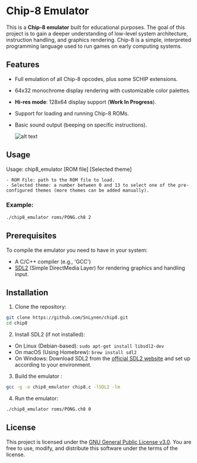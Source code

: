 # Chip-8 Emulator

This is a **Chip-8 emulator** built for educational purposes. The goal of this project is to gain a deeper understanding of low-level system architecture, instruction handling, and graphics rendering. Chip-8 is a simple, interpreted programming language used to run games on early computing systems.

## Features

- Full emulation of all Chip-8 opcodes, plus some SCHIP extensions.
- 64x32 monochrome display rendering with customizable color palettes.
- **Hi-res mode**: 128x64 display support (**Work In Progress**).
- Support for loading and running Chip-8 ROMs.
- Basic sound output (beeping on specific instructions).

  ![alt text](https://github.com/SnLynen/chip8/src/preview.png?raw=true)

## Usage

Usage: chip8_emulator [ROM file] [Selected theme]

    - ROM File: path to the ROM file to load.
    - Selected theme: a number between 0 and 13 to select one of the pre-configured themes (more themes can be added manually).

### Example:

```bash
./chip8_emulator roms/PONG.ch8 2
```

## Prerequisites

To compile the emulator you need to have in your system:

- A C/C++ compiler (e.g., 'GCC')
- [SDL2](https://www.libsdl.org/) (Simple DirectMedia Layer) for rendering graphics and handling input.

## Installation

1. Clone the repository:

```bash
git clone https://github.com/SnLynen/chip8.git
cd chip8
```

2. Install SDL2 (if not installed):

  - On Linux (Debian-based): ```sudo apt-get install libsdl2-dev```
  - On macOS (Using Homebrew): ```brew install sdl2```
  - On Windows: Download SDL2 from the [official SDL2 website](https://www.libsdl.org/) and set up according to your environment.

3. Build the emulator :

```bash
gcc -g -o chip8_emulator chip8.c -lSDL2 -lm
```

4. Run the emulator:

```bash
./chip8_emulator roms/PONG.ch8 0
```

## License

This project is licensed under the [GNU General Public License v3.0](https://choosealicense.com/licenses/gpl-3.0/). You are free to use, modify, and distribute this software under the terms of the license.
